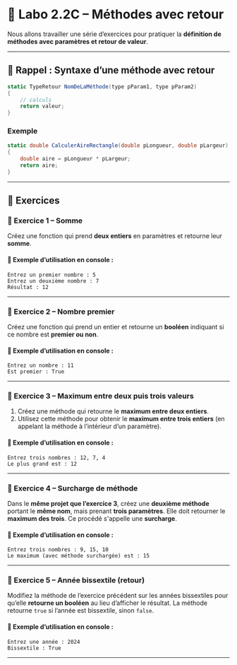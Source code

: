 
# 🧪 Labo 2.2C – Méthodes avec retour

Nous allons travailler une série d’exercices pour pratiquer la **définition de méthodes avec paramètres et retour de valeur**.



---

## 📌 Rappel : Syntaxe d’une méthode avec retour

```csharp
static TypeRetour NomDeLaMéthode(type pParam1, type pParam2)
{
    // calculs
    return valeur;
}
````

### Exemple

```csharp
static double CalculerAireRectangle(double pLongueur, double pLargeur)
{
    double aire = pLongueur * pLargeur;
    return aire;
}
```

---

## 🧩 Exercices

### 🔹 Exercice 1 – Somme

Créez une fonction qui prend **deux entiers** en paramètres et retourne leur **somme**.

#### 💬 Exemple d’utilisation en console :

```
Entrez un premier nombre : 5
Entrez un deuxième nombre : 7
Résultat : 12
```

---

### 🔹 Exercice 2 – Nombre premier

Créez une fonction qui prend un entier et retourne un **booléen** indiquant si ce nombre est **premier ou non**.

#### 💬 Exemple d’utilisation en console :

```
Entrez un nombre : 11
Est premier : True
```

---

### 🔹 Exercice 3 – Maximum entre deux puis trois valeurs

1. Créez une méthode qui retourne le **maximum entre deux entiers**.
2. Utilisez cette méthode pour obtenir le **maximum entre trois entiers** (en appelant la méthode à l’intérieur d’un paramètre).

#### 💬 Exemple d’utilisation en console :

```
Entrez trois nombres : 12, 7, 4
Le plus grand est : 12
```

---

### 🔹 Exercice 4 – Surcharge de méthode

Dans le **même projet que l’exercice 3**, créez une **deuxième méthode** portant le **même nom**, mais prenant **trois paramètres**.
Elle doit retourner le **maximum des trois**. Ce procédé s'appelle une **surcharge**.

#### 💬 Exemple d’utilisation en console :

```
Entrez trois nombres : 9, 15, 10
Le maximum (avec méthode surchargée) est : 15
```

---

### 🔹 Exercice 5 – Année bissextile (retour)

Modifiez la méthode de l’exercice précédent sur les années bissextiles pour qu’elle **retourne un booléen** au lieu d’afficher le résultat.
La méthode retourne `true` si l’année est bissextile, sinon `false`.

#### 💬 Exemple d’utilisation en console :

```
Entrez une année : 2024
Bissextile : True
```

---

